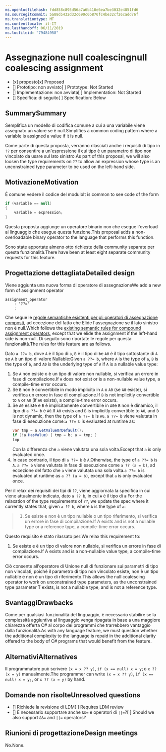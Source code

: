 ```yaml
---
ms.openlocfilehash: fdd858c895d56a7a6b410e6ea7be3032e4851fd6
ms.sourcegitcommit: 5a88d5432d32c690c6b870fc4be32cf26cadd76f
ms.translationtype: MT
ms.contentlocale: it-IT
ms.lasthandoff: 06/11/2019
ms.locfileid: "79484958"
---
```

# <a name="null-coalescing-assignment"></a><span data-ttu-id="c3023-101">Assegnazione null coalescing</span><span class="sxs-lookup"><span data-stu-id="c3023-101">null coalescing assignment</span></span>

* <span data-ttu-id="c3023-102">[x] proposto</span><span class="sxs-lookup"><span data-stu-id="c3023-102">[x] Proposed</span></span>
* <span data-ttu-id="c3023-103">[] Prototipo: non avviato</span><span class="sxs-lookup"><span data-stu-id="c3023-103">[ ] Prototype: Not Started</span></span>
* <span data-ttu-id="c3023-104">[] Implementazione: non avviata</span><span class="sxs-lookup"><span data-stu-id="c3023-104">[ ] Implementation: Not Started</span></span>
* <span data-ttu-id="c3023-105">[] Specifica: di seguito</span><span class="sxs-lookup"><span data-stu-id="c3023-105">[ ] Specification: Below</span></span>

## <a name="summary"></a><span data-ttu-id="c3023-106">Summary</span><span class="sxs-lookup"><span data-stu-id="c3023-106">Summary</span></span>
[summary]: #summary

<span data-ttu-id="c3023-107">Semplifica un modello di codifica comune a cui a una variabile viene assegnato un valore se è null.</span><span class="sxs-lookup"><span data-stu-id="c3023-107">Simplifies a common coding pattern where a variable is assigned a value if it is null.</span></span>

<span data-ttu-id="c3023-108">Come parte di questa proposta, verranno rilasciati anche i requisiti di tipo in `??` per consentire a un'espressione il cui tipo è un parametro di tipo non vincolato da usare sul lato sinistro.</span><span class="sxs-lookup"><span data-stu-id="c3023-108">As part of this proposal, we will also loosen the type requirements on `??` to allow an expression whose type is an unconstrained type parameter to be used on the left-hand side.</span></span>

## <a name="motivation"></a><span data-ttu-id="c3023-109">Motivazione</span><span class="sxs-lookup"><span data-stu-id="c3023-109">Motivation</span></span>
[motivation]: #motivation

<span data-ttu-id="c3023-110">È comune vedere il codice del modulo</span><span class="sxs-lookup"><span data-stu-id="c3023-110">It is common to see code of the form</span></span>

```csharp
if (variable == null)
{
    variable = expression;
}
```

<span data-ttu-id="c3023-111">Questa proposta aggiunge un operatore binario non che esegue l'overload al linguaggio che esegue questa funzione.</span><span class="sxs-lookup"><span data-stu-id="c3023-111">This proposal adds a non-overloadable binary operator to the language that performs this function.</span></span>

<span data-ttu-id="c3023-112">Sono state apportate almeno otto richieste della community separate per questa funzionalità.</span><span class="sxs-lookup"><span data-stu-id="c3023-112">There have been at least eight separate community requests for this feature.</span></span>

## <a name="detailed-design"></a><span data-ttu-id="c3023-113">Progettazione dettagliata</span><span class="sxs-lookup"><span data-stu-id="c3023-113">Detailed design</span></span>
[design]: #detailed-design

<span data-ttu-id="c3023-114">Viene aggiunta una nuova forma di operatore di assegnazione</span><span class="sxs-lookup"><span data-stu-id="c3023-114">We add a new form of assignment operator</span></span>

``` antlr
assignment_operator
    : '??='
    ;
```

<span data-ttu-id="c3023-115">Che segue le [regole semantiche esistenti per gli operatori di assegnazione composti](../../spec/expressions.md#compound-assignment), ad eccezione del fatto che Elide l'assegnazione se il lato sinistro non è null.</span><span class="sxs-lookup"><span data-stu-id="c3023-115">Which follows the [existing semantic rules for compound assignment operators](../../spec/expressions.md#compound-assignment), except that we elide the assignment if the left-hand side is non-null.</span></span> <span data-ttu-id="c3023-116">Di seguito sono riportate le regole per questa funzionalità.</span><span class="sxs-lookup"><span data-stu-id="c3023-116">The rules for this feature are as follows.</span></span>

<span data-ttu-id="c3023-117">Dato `a ??= b`, dove `A` è il tipo di `a`, `B` è il tipo di `b`e `A0` è il tipo sottostante di `A` se `A` è un tipo di valore Nullable:</span><span class="sxs-lookup"><span data-stu-id="c3023-117">Given `a ??= b`, where `A` is the type of `a`, `B` is the type of `b`, and `A0` is the underlying type of `A` if `A` is a nullable value type:</span></span>

1. <span data-ttu-id="c3023-118">Se `A` non esiste o è un tipo di valore non nullable, si verifica un errore in fase di compilazione.</span><span class="sxs-lookup"><span data-stu-id="c3023-118">If `A` does not exist or is a non-nullable value type, a compile-time error occurs.</span></span>
2. <span data-ttu-id="c3023-119">Se `B` non è convertibile in modo implicito in `A` o `A0` (se `A0` esiste), si verifica un errore in fase di compilazione.</span><span class="sxs-lookup"><span data-stu-id="c3023-119">If `B` is not implicitly convertible to `A` or `A0` (if `A0` exists), a compile-time error occurs.</span></span>
3. <span data-ttu-id="c3023-120">Se `A0` esiste e `B` è implicitamente convertibile in `A0`e `B` non è dinamico, il tipo di `a ??= b` è `A0`.</span><span class="sxs-lookup"><span data-stu-id="c3023-120">If `A0` exists and `B` is implicitly convertible to `A0`, and `B` is not dynamic, then the type of `a ??= b` is `A0`.</span></span> <span data-ttu-id="c3023-121">`a ??= b` viene valutata in fase di esecuzione come:</span><span class="sxs-lookup"><span data-stu-id="c3023-121">`a ??= b` is evaluated at runtime as:</span></span>
   ```C#
   var tmp = a.GetValueOrDefault();
   if (!a.HasValue) { tmp = b; a = tmp; }
   tmp
   ```
   <span data-ttu-id="c3023-122">Con la differenza che `a` viene valutata una sola volta.</span><span class="sxs-lookup"><span data-stu-id="c3023-122">Except that `a` is only evaluated once.</span></span>
4. <span data-ttu-id="c3023-123">In caso contrario, il tipo di `a ??= b` è `A`.</span><span class="sxs-lookup"><span data-stu-id="c3023-123">Otherwise, the type of `a ??= b` is `A`.</span></span> <span data-ttu-id="c3023-124">`a ??= b` viene valutata in fase di esecuzione come `a ?? (a = b)`, ad eccezione del fatto che `a` viene valutata una sola volta.</span><span class="sxs-lookup"><span data-stu-id="c3023-124">`a ??= b` is evaluated at runtime as `a ?? (a = b)`, except that `a` is only evaluated once.</span></span>


<span data-ttu-id="c3023-125">Per il relax dei requisiti dei tipi di `??`, viene aggiornata la specifica in cui viene attualmente indicato, dato `a ?? b`, in cui `A` è il tipo di `a`:</span><span class="sxs-lookup"><span data-stu-id="c3023-125">For the relaxation of the type requirements of `??`, we update the spec where it currently states that, given `a ?? b`, where `A` is the type of `a`:</span></span>

> 1. <span data-ttu-id="c3023-126">Se esiste e non è un tipo nullable o un tipo riferimento, si verifica un errore in fase di compilazione.</span><span class="sxs-lookup"><span data-stu-id="c3023-126">If A exists and is not a nullable type or a reference type, a compile-time error occurs.</span></span>

<span data-ttu-id="c3023-127">Questo requisito è stato rilassato per:</span><span class="sxs-lookup"><span data-stu-id="c3023-127">We relax this requirement to:</span></span>

1. <span data-ttu-id="c3023-128">Se esiste e è un tipo di valore non nullable, si verifica un errore in fase di compilazione.</span><span class="sxs-lookup"><span data-stu-id="c3023-128">If A exists and is a non-nullable value type, a compile-time error occurs.</span></span>

<span data-ttu-id="c3023-129">Ciò consente all'operatore di Unione null di funzionare sui parametri di tipo non vincolati, poiché il parametro di tipo non vincolato esiste, non è un tipo nullable e non è un tipo di riferimento.</span><span class="sxs-lookup"><span data-stu-id="c3023-129">This allows the null coalescing operator to work on unconstrained type parameters, as the unconstrained type parameter T exists, is not a nullable type, and is not a reference type.</span></span>

## <a name="drawbacks"></a><span data-ttu-id="c3023-130">Svantaggi</span><span class="sxs-lookup"><span data-stu-id="c3023-130">Drawbacks</span></span>
[drawbacks]: #drawbacks

<span data-ttu-id="c3023-131">Come per qualsiasi funzionalità del linguaggio, è necessario stabilire se la complessità aggiuntiva al linguaggio venga ripagata in base a una maggiore chiarezza offerta C# al corpo dei programmi che trarrebbero vantaggio dalla funzionalità.</span><span class="sxs-lookup"><span data-stu-id="c3023-131">As with any language feature, we must question whether the additional complexity to the language is repaid in the additional clarity offered to the body of C# programs that would benefit from the feature.</span></span>

## <a name="alternatives"></a><span data-ttu-id="c3023-132">Alternativi</span><span class="sxs-lookup"><span data-stu-id="c3023-132">Alternatives</span></span>
[alternatives]: #alternatives

<span data-ttu-id="c3023-133">Il programmatore può scrivere `(x = x ?? y)`, `if (x == null) x = y;`o `x ?? (x = y)` manualmente.</span><span class="sxs-lookup"><span data-stu-id="c3023-133">The programmer can write `(x = x ?? y)`, `if (x == null) x = y;`, or `x ?? (x = y)` by hand.</span></span>

## <a name="unresolved-questions"></a><span data-ttu-id="c3023-134">Domande non risolte</span><span class="sxs-lookup"><span data-stu-id="c3023-134">Unresolved questions</span></span>
[unresolved]: #unresolved-questions

- <span data-ttu-id="c3023-135">[] Richiede la revisione di LDM</span><span class="sxs-lookup"><span data-stu-id="c3023-135">[ ] Requires LDM review</span></span>
- <span data-ttu-id="c3023-136">[] È necessario supportare anche `&&=` e operatori di `||=`?</span><span class="sxs-lookup"><span data-stu-id="c3023-136">[ ] Should we also support `&&=` and `||=` operators?</span></span>

## <a name="design-meetings"></a><span data-ttu-id="c3023-137">Riunioni di progettazione</span><span class="sxs-lookup"><span data-stu-id="c3023-137">Design meetings</span></span>

<span data-ttu-id="c3023-138">No.</span><span class="sxs-lookup"><span data-stu-id="c3023-138">None.</span></span>
